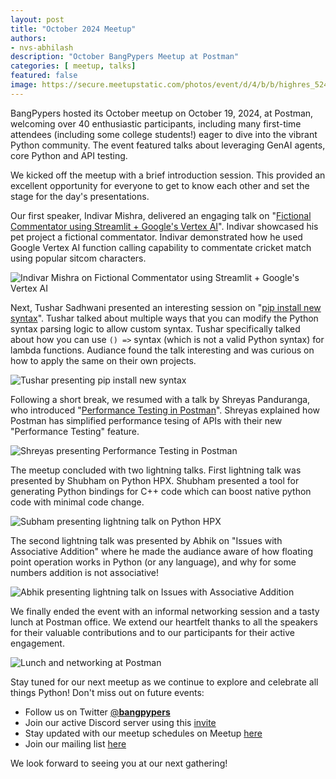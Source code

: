 ```yaml
---
layout: post
title: "October 2024 Meetup"
authors:
- nvs-abhilash
description: "October BangPypers Meetup at Postman"
categories: [ meetup, talks]
featured: false
image: https://secure.meetupstatic.com/photos/event/d/4/b/b/highres_524154459.webp
---
```


BangPypers hosted its October meetup on October 19, 2024, at Postman, welcoming over 40 enthusiastic participants, including many first-time attendees (including some college students!) eager to dive into the vibrant Python community. The event featured talks about leveraging GenAI agents, core Python and API testing.

We kicked off the meetup with a brief introduction session. This provided an excellent opportunity for everyone to get to know each other and set the stage for the day's presentations.

Our first speaker, Indivar Mishra, delivered an engaging talk on "[Fictional Commentator using Streamlit + Google's Vertex AI](https://github.com/bangpypers/meetup-talks/issues/39)". Indivar showcased his pet project a fictional commentator. Indivar demonstrated how he used Google Vertex AI function calling capability to commentate cricket match using popular sitcom characters.

![Indivar Mishra on Fictional Commentator using Streamlit + Google's Vertex AI](https://secure.meetupstatic.com/photos/event/d/4/b/a/highres_524154458.webp)

Next, Tushar Sadhwani presented an interesting session on "[pip install new syntax](https://github.com/bangpypers/meetup-talks/issues/35)". Tushar talked about multiple ways that you can modify the Python syntax parsing logic to allow custom syntax. Tushar specifically talked about how you can use `() =>` syntax (which is not a valid Python syntax) for lambda functions. Audiance found the talk interesting and was curious on how to apply the same on their own projects.

![Tushar presenting pip install new syntax](https://secure.meetupstatic.com/photos/event/4/2/f/e/highres_524177150.webp)

Following a short break, we resumed with a talk by Shreyas Panduranga, who introduced "[Performance Testing in Postman](https://github.com/bangpypers/meetup-talks/issues/41)". Shreyas explained how Postman has simplified performance tesing of APIs with their new "Performance Testing" feature.

![Shreyas presenting Performance Testing in Postman](https://secure.meetupstatic.com/photos/event/d/4/c/5/highres_524154469.webp)

The meetup concluded with two lightning talks. First lightning talk was presented by Shubham on Python HPX. Shubham presented a tool for generating Python bindings for C++ code which can boost native python code with minimal code change.

![Subham presenting lightning talk on Python HPX](https://secure.meetupstatic.com/photos/event/4/3/0/1/highres_524177153.webp)

The second lightning talk was presented by Abhik on "Issues with Associative Addition" where he made the audiance aware of how floating point operation works in Python (or any language), and why for some numbers addition is not associative!

![Abhik presenting lightning talk on Issues with Associative Addition](https://secure.meetupstatic.com/photos/event/d/4/c/8/highres_524154472.webp)

We finally ended the event with an informal networking session and a tasty lunch at Postman office. We extend our heartfelt thanks to all the speakers for their valuable contributions and to our participants for their active engagement.

![Lunch and networking at Postman](https://secure.meetupstatic.com/photos/event/d/4/c/e/highres_524154478.webp)

Stay tuned for our next meetup as we continue to explore and celebrate all things Python! Don't miss out on future events:
- Follow us on Twitter [@__bangpypers__](https://twitter.com/__bangpypers__)
- Join our active Discord server using this [invite](https://discord.gg/Tnhbqh33zd)
- Stay updated with our meetup schedules on Meetup [here](https://www.meetup.com/BangPypers/)
- Join our mailing list [here](https://mail.python.org/mailman/listinfo/bangpypers)

We look forward to seeing you at our next gathering!
